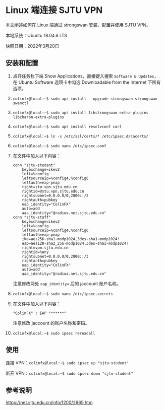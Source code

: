 # Linux 端连接 SJTU VPN

本文阐述如何在 Linux 端通过 strongswan 安装、配置并使用 SJTU VPN。

本地系统：Ubuntu 18.04.6 LTS

快照日期：2022年3月20日

## 安装和配置

1. 点开任务栏下端 Show Applications，直接键入搜索 `Software & Updates`，在 Ubuntu Software 选项卡中勾选 Downloadable from the Internet 下所有选项。

2. `colinfx@local:~$ sudo apt install --upgrade strongswan strongswan-swanctl`

3. `colinfx@local:~$ sudo apt install libstrongswan-extra-plugins libcharon-extra-plugins`

4. `colinfx@local:~$ sudo apt install resolvconf curl`

5. `colinfx@local:~$ ln -s /etc/ssl/certs/* /etc/ipsec.d/cacerts/`

6. `colinfx@local:~$ sudo nano /etc/ipsec.conf`

7. 在文件中加入以下内容：

    ```
    conn "sjtu-student"
        keyexchange=ikev2
        left=%config
        leftsourceip=%config4,%config6
        leftauth=eap-peap
        right=stu.vpn.sjtu.edu.cn
        rightid=@stu.vpn.sjtu.edu.cn
        rightsubnet=0.0.0.0/0,2000::/3
        rightauth=pubkey
        eap_identity="ColinFX"
        auto=add
        aaa_identity="@radius.net.sjtu.edu.cn"
    conn "sjtu-staff"
        keyexchange=ikev2
        left=%config
        leftsourceip=%config4,%config6
        leftauth=eap-peap
        ike=aes256-sha1-modp1024,3des-sha1-modp1024!
        esp=aes128-sha2_256-modp1024,3des-sha1-modp1024!
        right=vpn.sjtu.edu.cn
        rightid=%any
        rightsubnet=0.0.0.0/0,2000::/3
        rightauth=pubkey
        eap_identity="ColinFX"
        auto=add
        aaa_identity="@radius.net.sjtu.edu.cn"
    ```
    
    注意修改两处 `eap_identity=` 后的 jaccount 账户名称。

8. `colinfx@local:~$ sudo nano /etc/ipsec.secrets`

9. 在文件中加入以下内容：

    ```
    "ColinFX" : EAP "******"
    ```
    
    注意修改 jaccount 的账户名称和密码。
    
10. `colinfx@local:~$ sudo ipsec rereadall`

## 使用

连接 VPN：`colinfx@local:~$ sudo ipsec up "sjtu-student"`

断开 VPN：`colinfx@local:~$ sudo ipsec down "sjtu-student"`

## 参考说明

https://net.sjtu.edu.cn/info/1200/2665.htm

